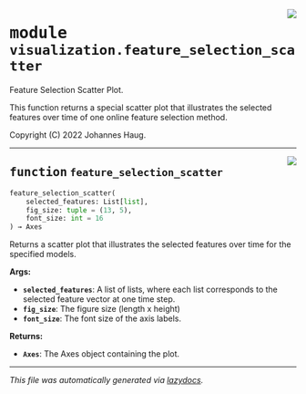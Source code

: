 <!-- markdownlint-disable -->

<a href="https://github.com/haugjo/float/tree/main/float/visualization/feature_selection_scatter.py#L0"><img align="right" style="float:right;" src="https://img.shields.io/badge/-source-cccccc?style=flat-square"></a>

# <kbd>module</kbd> `visualization.feature_selection_scatter`
Feature Selection Scatter Plot. 

This function returns a special scatter plot that illustrates the selected features over time of one online feature selection method. 

Copyright (C) 2022 Johannes Haug. 


---

<a href="https://github.com/haugjo/float/tree/main/float/visualization/feature_selection_scatter.py#L18"><img align="right" style="float:right;" src="https://img.shields.io/badge/-source-cccccc?style=flat-square"></a>

## <kbd>function</kbd> `feature_selection_scatter`

```python
feature_selection_scatter(
    selected_features: List[list],
    fig_size: tuple = (13, 5),
    font_size: int = 16
) → Axes
```

Returns a scatter plot that illustrates the selected features over time for the specified models. 



**Args:**

 - <b>`selected_features`</b>:  A list of lists, where each list corresponds to the selected feature vector at one time step. 
 - <b>`fig_size`</b>:  The figure size (length x height) 
 - <b>`font_size`</b>:  The font size of the axis labels. 



**Returns:**
 
 - <b>`Axes`</b>:  The Axes object containing the plot. 




---

_This file was automatically generated via [lazydocs](https://github.com/ml-tooling/lazydocs)._
